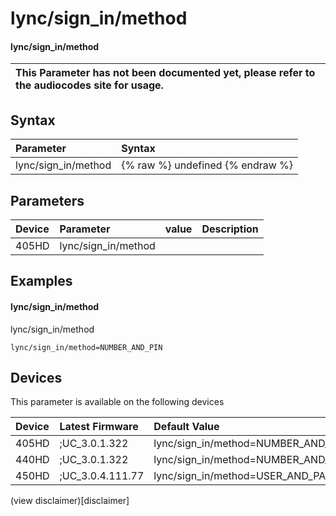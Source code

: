 ﻿---
description: lync/sign_in/method
search:
    keywords: ['lync','sign_in','method']
---

# lync/sign_in/method

#### lync/sign_in/method


| This Parameter has not been documented yet, please refer to the audiocodes site for usage.  |
| :--- |

## Syntax
| Parameter | Syntax |
| :--- | :--- |
|lync/sign_in/method | {% raw %} undefined {% endraw %} |

## Parameters
|Device|Parameter|value|Description|
|:---|:---|:---|:---|
| 405HD | lync/sign_in/method |  |  |

## Examples
#### lync/sign_in/method

lync/sign_in/method

```
lync/sign_in/method=NUMBER_AND_PIN
```

## Devices
This parameter is available on the following devices

| Device | Latest Firmware | Default Value |
|:---|:---|:---|
| 405HD | ;UC_3.0.1.322 | lync/sign_in/method=NUMBER_AND_PIN 
| 440HD | ;UC_3.0.1.322 | lync/sign_in/method=NUMBER_AND_PIN 
| 450HD | ;UC_3.0.4.111.77 | lync/sign_in/method=USER_AND_PASSWORD 

(view disclaimer)[disclaimer]
